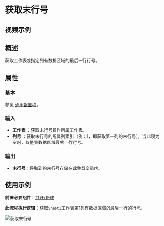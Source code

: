 # 获取末行号

## 视频示例

## 概述

获取工作表或指定列有数据区域的最后一行行号。

## 属性

### 基本

参见 [通用配置项](../Appendix/CommonConfigurationItems.md)。

### 输入

- **工作表** ：获取末行号操作所属工作表。
- **列号** ：获取末行号的所属列索引（例：1，即获取第一列的末行号）。当此项为空时，取整表数据区域最后一行行号。

### 输出

- **末行号**：将取到的末行号存储在此整型变量内。

## 使用示例

**前置必要组件**：[打开/新建](../WPSExcel/OpenExcel.md)

**此流程执行逻辑**：获取`Sheet1`工作表第1列有数据区域的最后一行的行号。

![获取末行号](https://docimages.blob.core.chinacloudapi.cn/images/Activities/wps38.png)
